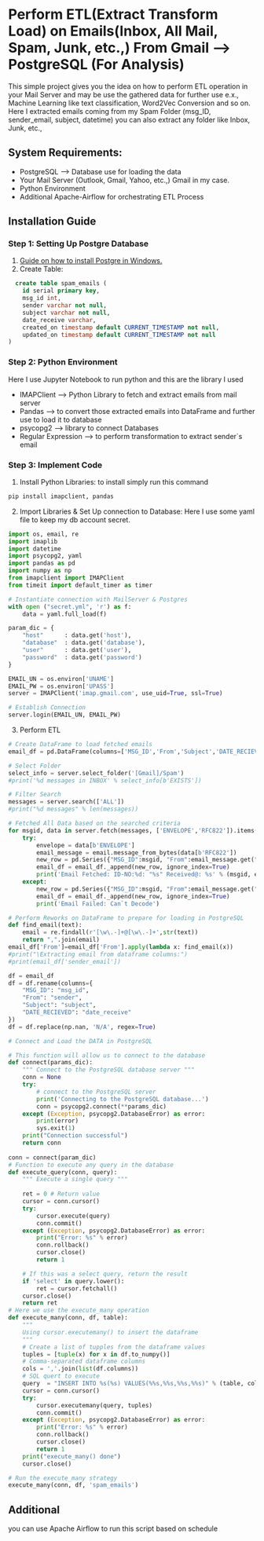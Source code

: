 # Perform ETL(Extract Transform Load) on Emails(Inbox, All Mail, Spam, Junk, etc.,) From Gmail --> PostgreSQL (For Analysis)
This simple project gives you the idea on how to perform ETL operation in your Mail Server and may be use the gathered data for further use e.x., Machine Learning like text classification, Word2Vec Conversion and so on. Here I extracted emails coming from my Spam Folder (msg_ID, sender_email, subject, datetime) you can also extract any folder like Inbox, Junk, etc., 

## System Requirements:

* PostgreSQL --> Database use for loading the data
* Your Mail Server (Outlook, Gmail, Yahoo, etc.,) Gmail in my case.
* Python Environment
* Additional Apache-Airflow for orchestrating ETL Process

## Installation Guide

### Step 1: Setting Up Postgre Database
1. [Guide on how to install Postgre in Windows.](https://www.postgresqltutorial.com/postgresql-getting-started/install-postgresql/)
2. Create Table:
```SQL
  create table spam_emails (
	id serial primary key,
	msg_id int,
	sender varchar not null,
	subject varchar not null,
	date_receive varchar,
	created_on timestamp default CURRENT_TIMESTAMP not null,
	updated_on timestamp default CURRENT_TIMESTAMP not null
)
```

### Step 2: Python Environment
Here I use Jupyter Notebook to run python and this are the library I used
* IMAPClient --> Python Library to fetch and extract emails from mail server
* Pandas --> to convert those extracted emails into DataFrame and further use to load it to database
* psycopg2 --> library to connect Databases
* Regular Expression --> to perform transformation to extract sender`s email

### Step 3: Implement Code
1. Install Python Libraries: to install simply run this command
```python
pip install imapclient, pandas
```
2. Import Libraries & Set Up connection to Database:
Here I use some yaml file to keep my db account secret.
```python
import os, email, re
import imaplib
import datetime
import psycopg2, yaml
import pandas as pd
import numpy as np
from imapclient import IMAPClient
from timeit import default_timer as timer

# Instantiate connection with MailServer & Postgres
with open ("secret.yml", 'r') as f:
    data = yaml.full_load(f)

param_dic = {
    "host"      : data.get('host'),
    "database"  : data.get('database'),
    "user"      : data.get('user'),
    "password"  : data.get('password')
}

EMAIL_UN = os.environ['UNAME']
EMAIL_PW = os.environ['UPASS']
server = IMAPClient('imap.gmail.com', use_uid=True, ssl=True)

# Establish Connection
server.login(EMAIL_UN, EMAIL_PW)
```
3. Perform ETL
```python
# Create DataFrame to load fetched emails
email_df = pd.DataFrame(columns=['MSG_ID','From','Subject','DATE_RECIEVED'])

# Select Folder
select_info = server.select_folder('[Gmail]/Spam')
#print('%d messages in INBOX' % select_info[b'EXISTS'])

# Filter Search
messages = server.search(['ALL'])
#print("%d messages" % len(messages))

# Fetched All Data based on the searched criteria
for msgid, data in server.fetch(messages, ['ENVELOPE','RFC822']).items():
    try:
        envelope = data[b'ENVELOPE']
        email_message = email.message_from_bytes(data[b'RFC822'])
        new_row = pd.Series({"MSG_ID":msgid, "From":email_message.get("From") ,"Subject":envelope.subject.decode(), "DATE_RECIEVED":envelope.date})
        email_df = email_df._append(new_row, ignore_index=True)
        print('Email Fetched: ID-NO:%d: "%s" Received@: %s' % (msgid, envelope.subject.decode(), envelope.date))
    except:
        new_row = pd.Series({"MSG_ID":msgid, "From":email_message.get("From"), "Subject":'Not Able to Decode', "DATE_RECIEVED":envelope.date})
        email_df = email_df._append(new_row, ignore_index=True)
        print('Email Failed: Can`t Decode')

# Perform Reworks on DataFrame to prepare for loading in PostgreSQL
def find_email(text):
    email = re.findall(r'[\w\.-]+@[\w\.-]+',str(text))
    return ",".join(email)
email_df['From']=email_df['From'].apply(lambda x: find_email(x))
#print("\Extracting email from dataframe columns:")
#print(email_df['sender_email'])

df = email_df
df = df.rename(columns={
    "MSG_ID": "msg_id",
    "From": "sender",
    "Subject": "subject",
    "DATE_RECIEVED": "date_receive"
})
df = df.replace(np.nan, 'N/A', regex=True)

# Connect and Load the DATA in PostgreSQL

# This function will allow us to connect to the database
def connect(params_dic):
    """ Connect to the PostgreSQL database server """
    conn = None
    try:
        # connect to the PostgreSQL server
        print('Connecting to the PostgreSQL database...')
        conn = psycopg2.connect(**params_dic)
    except (Exception, psycopg2.DatabaseError) as error:
        print(error)
        sys.exit(1) 
    print("Connection successful")
    return conn
    
conn = connect(param_dic)
# Function to execute any query in the database
def execute_query(conn, query):
    """ Execute a single query """
    
    ret = 0 # Return value
    cursor = conn.cursor()
    try:
        cursor.execute(query)
        conn.commit()
    except (Exception, psycopg2.DatabaseError) as error:
        print("Error: %s" % error)
        conn.rollback()
        cursor.close()
        return 1

    # If this was a select query, return the result
    if 'select' in query.lower():
        ret = cursor.fetchall()
    cursor.close()
    return ret
# Here we use the execute_many operation
def execute_many(conn, df, table):
    """
    Using cursor.executemany() to insert the dataframe
    """
    # Create a list of tupples from the dataframe values
    tuples = [tuple(x) for x in df.to_numpy()]
    # Comma-separated dataframe columns
    cols = ','.join(list(df.columns))
    # SQL quert to execute
    query  = "INSERT INTO %s(%s) VALUES(%%s,%%s,%%s,%%s)" % (table, cols)
    cursor = conn.cursor()
    try:
        cursor.executemany(query, tuples)
        conn.commit()
    except (Exception, psycopg2.DatabaseError) as error:
        print("Error: %s" % error)
        conn.rollback()
        cursor.close()
        return 1
    print("execute_many() done")
    cursor.close()

# Run the execute_many strategy
execute_many(conn, df, 'spam_emails')
```
## Additional
you can use Apache Airflow to run this script based on schedule
